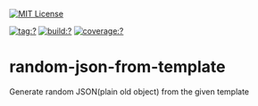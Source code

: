 [![MIT License](https://img.shields.io/badge/license-MIT_License-green.svg?style=flat-square)](https://github.com/bubkoo/json-from-template/blob/master/LICENSE)

[![tag:?](https://img.shields.io/github/tag/bubkoo/json-from-template.svg?style=flat-square)](https://github.com/bubkoo/json-from-template/releases)
[![build:?](https://img.shields.io/travis/bubkoo/json-from-template/master.svg?style=flat-square)](https://travis-ci.org/bubkoo/json-from-template)
[![coverage:?](https://img.shields.io/coveralls/bubkoo/json-from-template/master.svg?style=flat-square)](https://coveralls.io/r/chaijs/chai)



# random-json-from-template

Generate random JSON(plain old object) from the given template
